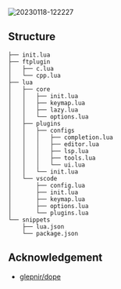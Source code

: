 ![20230118-122227](https://cdn.staticaly.com/gh/dindin12138/IMG@master/2023/01/20230118-122227.png)

## Structure

```
├── init.lua
├── ftplugin
│   ├── c.lua
│   └── cpp.lua
├── lua
│   ├── core
│   │   ├── init.lua
│   │   ├── keymap.lua
│   │   ├── lazy.lua
│   │   └── options.lua
│   ├── plugins
│   │   ├── configs
│   │   │   ├── completion.lua
│   │   │   ├── editor.lua
│   │   │   ├── lsp.lua
│   │   │   ├── tools.lua
│   │   │   └── ui.lua
│   │   └── init.lua
│   └── vscode
│       ├── config.lua
│       ├── init.lua
│       ├── keymap.lua
│       ├── options.lua
│       └── plugins.lua
└── snippets
    ├── lua.json
    └── package.json
```

## Acknowledgement

- [glepnir/dope](https://github.com/glepnir/dope)